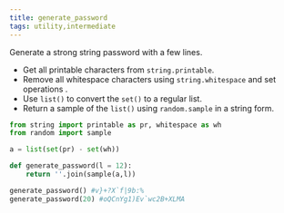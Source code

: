 ```yaml
---
title: generate_password
tags: utility,intermediate
---
```


Generate a strong string password with a few lines.

- Get all printable characters from `string.printable`.
- Remove all whitespace characters using `string.whitespace` and set operations .
- Use `list()` to convert the `set()` to a regular list.
- Return a sample of the `list()` using `random.sample` in  a string form.

```py
from string import printable as pr, whitespace as wh
from random import sample

a = list(set(pr) - set(wh))

def generate_password(l = 12):
    return ''.join(sample(a,l))

```

```py
generate_password() #v}+?X`f|9b:%
generate_password(20) #oQCnYg1)Ev`wc2B+XLMA
```
